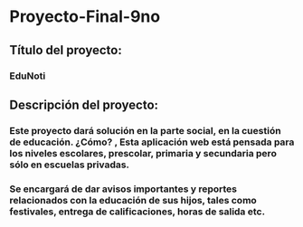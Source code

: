 # Proyecto-Final-9no

## Título del proyecto: 
### EduNoti

## Descripción del proyecto:
### Este proyecto dará solución en la parte social, en la cuestión de educación. ¿Cómo? , Esta aplicación web está pensada para los niveles escolares, prescolar, primaria y secundaria pero sólo en escuelas privadas.

### Se encargará de dar avisos importantes  y reportes relacionados con la educación de sus hijos, tales como festivales, entrega de calificaciones, horas de salida etc. 


